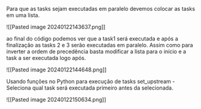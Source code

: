 
Para que as tasks sejam executadas em paralelo devemos colocar as tasks em uma lista.

![[Pasted image 20240122143637.png]]

ao final do código podemos ver que a task1 será executada e após a finalização as tasks 2 e 3 serão executadas em paralelo.
Assim como para inverter a ordem de precedência basta modificar a lista para o início e a task a ser executada logo após.

![[Pasted image 20240122144648.png]]

Usando funções no Python para execução de tasks
set_upstream - Seleciona qual task será executada primeiro antes da selecionada.

![[Pasted image 20240122150634.png]]


